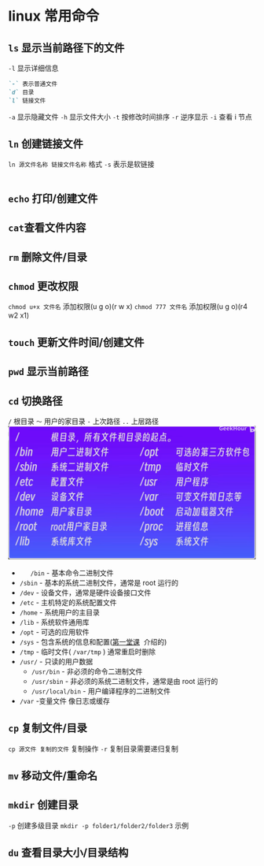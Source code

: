 # linux 常用命令

## `ls` 显示当前路径下的文件

`-l` 显示详细信息

```markdown
`-` 表示普通文件
`d` 目录
`l` 链接文件
```

`-a` 显示隐藏文件
`-h` 显示文件大小
`-t` 按修改时间排序
`-r` 逆序显示
`-i` 查看 i 节点

## `ln` 创建链接文件

`ln 源文件名称 链接文件名称` 格式
`-s` 表示是软链接

```sh

```

## `echo` 打印/创建文件

## `cat`查看文件内容

## `rm` 删除文件/目录

## `chmod` 更改权限

`chmod u+x 文件名` 添加权限(u g o)(r w x)
`chmod 777 文件名` 添加权限(u g o)(r4 w2 x1)

## `touch` 更新文件时间/创建文件

## `pwd` 显示当前路径

## `cd` 切换路径

`/` 根目录
`～` 用户的家目录
`-` 上次路径
`..` 上层路径
![](../../public/linux_content.png)

- `   /bin` - 基本命令二进制文件
- `/sbin` - 基本的系统二进制文件，通常是 root 运行的
- `/dev` - 设备文件，通常是硬件设备接口文件
- `/etc` - 主机特定的系统配置文件
- `/home` - 系统用户的主目录
- `/lib` - 系统软件通用库
- `/opt` - 可选的应用软件
- `/sys` - 包含系统的信息和配置([第一堂课](https://missing-semester-cn.github.io/2020/course-shell/)  介绍的)
- `/tmp` - 临时文件( `/var/tmp` ) 通常重启时删除
- `/usr/` - 只读的用户数据
  - `/usr/bin` - 非必须的命令二进制文件
  - `/usr/sbin` - 非必须的系统二进制文件，通常是由 root 运行的
  - `/usr/local/bin` - 用户编译程序的二进制文件
- `/var` -变量文件 像日志或缓存

## `cp` 复制文件/目录

`cp 源文件 复制的文件` 复制操作
`-r` 复制目录需要递归复制

## `mv` 移动文件/重命名

## `mkdir` 创建目录

`-p` 创建多级目录
`mkdir -p folder1/folder2/folder3` 示例

## `du` 查看目录大小/目录结构
